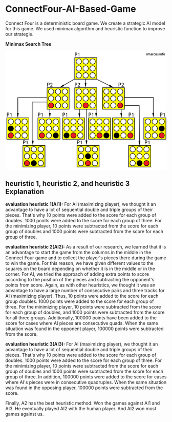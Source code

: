 # ConnectFour-AI-Based-Game

Connect Four is a deterministic board game. We create a strategic AI model for this game. We used minimax algorithm and heuristic function to improve our strategie.

**Minimax Search Tree**

![alt text](https://github.com/newsteps8/ConnectFour-AI-Based-Game/blob/main/minimaxtree.png)



heuristic 1, heuristic 2, and heuristic 3 Explanation
--------------------------------------
**evaluation heuristic 1(AI1):** For AI (maximizing player), we thought it an advantage to have a lot of
sequential double and triple groups of their pieces. That's why 10 points were added to the score for
each group of doubles. 1000 points were added to the score for each group of three. For the
minimizing player, 10 points were subtracted from the score for each group of doubles and 1000
points were subtracted from the score for each group of three.


**evaluation heuristic 2(AI2):** As a result of our research, we learned that it is an advantage to start the
game from the columns in the middle in the Connect Four game and to collect the player's pieces
there during the game to win the game. For this reason, we have given different values to the
squares on the board depending on whether it is in the middle or in the corner. For AI, we tried the
approach of adding extra points to score according to the position of the pieces and subtracting the
opponent's points from score. Again, as with other heuristics, we thought it was an advantage to
have a large number of consecutive pairs and three tracks for AI (maximizing player). Thus, 10 points
were added to the score for each group doubles. 1000 points were added to the score for each
group of three. For the minimizing player, 10 points were subtracted from the score for each group
of doubles, and 1000 points were subtracted from the score for all three groups. Additionally,
100000 points have been added to the score for cases where AI pieces are consecutive quads. When
the same situation was found in the opponent player, 100000 points were subtracted from the
score.


**evaluation heuristic 3(AI3):** For AI (maximizing player), we thought it an advantage to have a lot of
sequential double and triple groups of their pieces. That's why 10 points were added to the score for
each group of doubles. 1000 points were added to the score for each group of three. For the
minimizing player, 10 points were subtracted from the score for each group of doubles and 1000
points were subtracted from the score for each group of three. In addition, 100000 points were 
added to the score for cases where AI's pieces were in consecutive quadruples. When the same
situation was found in the opposing player, 100000 points were subtracted from the score.

Finally, A2 has the best heuristic method. Won the games against AI1 and AI3. He eventually played
AI2 with the human player. And AI2 won most games against us.

